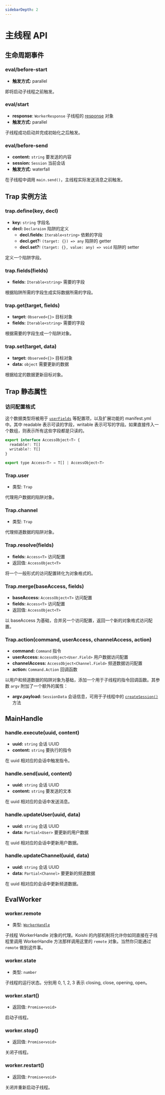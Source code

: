 ```yaml
---
sidebarDepth: 2
---
```


# 主线程 API

## 生命周期事件

### eval/before-start

- **触发方式:** parallel

即将启动子线程之前触发。

### eval/start

- **response**: `WorkerResponse` 子线程的 [response](./worker.md#response) 对象
- **触发方式:** parallel

子线程成功启动并完成初始化之后触发。

### eval/before-send

- **content:** `string` 要发送的内容
- **session:** `Session` 当前会话
- **触发方式:** waterfall

在子线程中调用 `main.send()`，主线程实际发送消息之前触发。

## Trap 实例方法

### trap.define(key, decl)

- **key:** `string` 字段名
- **decl:** `Declaraion` 陷阱的定义
  - **decl.fields:** `Iterable<string>` 依赖的字段
  - **decl.get?:** `(target: {}) => any` 陷阱的 getter
  - **decl.set?:** `(target: {}, value: any) => void` 陷阱的 setter

定义一个陷阱字段。

### trap.fields(fields)

- **fields:** `Iterable<string>` 需要的字段

根据陷阱所需的字段生成实际数据所需的字段。

### trap.get(target, fields)

- **target:** `Observed<{}>` 目标对象
- **fields:** `Iterable<string>` 需要的字段

根据需要的字段生成一个陷阱对象。

### trap.set(target, data)

- **target:** `Observed<{}>` 目标对象
- **data:** `object` 需要更新的数据

根据给定的数据更新目标对象。

## Trap 静态属性

### 访问配置格式

这个数据类型将被用于 [`userFields`](./config.md#userfield) 等配置项，以及扩展功能的 manifest.yml 中。其中 readable 表示可读的字段，writable 表示可写的字段。如果直接传入一个数组，则表示所有这些字段都是只读的。

```js
export interface AccessObject<T> {
  readable?: T[]
  writable?: T[]
}

export type Access<T> = T[] | AccessObject<T>
```

### Trap.user

- 类型: `Trap`

代理用户数据的陷阱对象。

### Trap.channel

- 类型: `Trap`

代理频道数据的陷阱对象。

### Trap.resolve(fields)

- **fields:** `Access<T>` 访问配置
- 返回值: `AccessObject<T>`

将一个一般形式的访问配置转化为对象格式的。

### Trap.merge(baseAccess, fields)

- **baseAccess:** `AccessObject<T>` 访问配置
- **fields:** `Access<T>` 访问配置
- 返回值: `AccessObject<T>`

以 baseAccess 为基础，合并另一个访问配置，返回一个新的对象格式访问配置。

### Trap.action(command, userAccess, channelAccess, action)

- **command:** `Command` 指令
- **userAccess:** `AccessObject<User.Field>` 用户数据访问配置
- **channelAccess:** `AccessObject<Channel.Field>` 频道数据访问配置
- **action:** `Command.Action` 回调函数

以用户和频道数据的陷阱对象为基础，添加一个用于子线程的指令回调函数。其参数 `argv` 附加了一个额外的属性：

- **argv.payload:** `SessionData` 会话信息，可用于子线程中的 [`createSession()`](./worker.md#createsession) 方法

## MainHandle

### handle.execute(uuid, content)

- **uuid:** `string` 会话 UUID
- **content:** `string` 要执行的指令

在 uuid 相对应的会话中触发指令。

### handle.send(uuid, content)

- **uuid:** `string` 会话 UUID
- **content:** `string` 要发送的文本

在 uuid 相对应的会话中发送消息。

### handle.updateUser(uuid, data)

- **uuid:** `string` 会话 UUID
- **data:** `Partial<User>` 要更新的用户数据

在 uuid 相对应的会话中更新用户数据。

### handle.updateChannel(uuid, data)

- **uuid:** `string` 会话 UUID
- **data:** `Partial<Channel>` 要更新的频道数据

在 uuid 相对应的会话中更新频道数据。

## EvalWorker

### worker.remote

- 类型: [`WorkerHandle`](./worker.md#workerhandle)

子线程 WorkerHandle 对象的代理。Koishi 的内部机制将允许你如同直接在子线程里调用 WorkerHandle 方法那样调用这里的 `remote` 对象。当然你只能通过 `remote` 做到这件事。

### worker.state

- 类型: `number`

子线程的运行状态。分别用 0, 1, 2, 3 表示 closing, close, opening, open。

### worker.start()

- 返回值: `Promise<void>`

启动子线程。

### worker.stop()

- 返回值: `Promise<void>`

关闭子线程。

### worker.restart()

- 返回值: `Promise<void>`

关闭并重新启动子线程。

